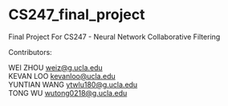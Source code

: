 # CS247_final_project
Final Project For CS247 - Neural Network Collaborative Filtering

Contributors:

WEI ZHOU       weiz@g.ucla.edu  
KEVAN LOO      kevanloo@ucla.edu  
YUNTIAN WANG   ytwlu180@g.ucla.edu  
TONG WU        wutong0218@g.ucla.edu  
